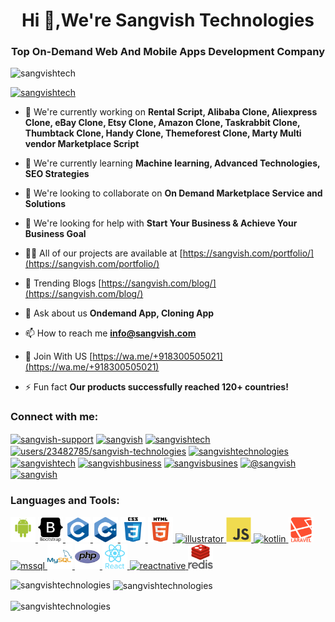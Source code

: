 <h1 align="center">Hi 👋,We're Sangvish Technologies</h1>
<h3 align="center">Top On-Demand Web And Mobile Apps Development Company</h3>

<p align="left"> <img src="https://komarev.com/ghpvc/?username=sangvishtech&label=Profile%20views&color=0e75b6&style=flat" alt="sangvishtech" /> </p>

<p align="left"> <a href="https://twitter.com/sangvishtech" target="blank"><img src="https://img.shields.io/twitter/follow/sangvishtech?logo=twitter&style=for-the-badge" alt="sangvishtech" /></a> </p>

- 🔭 We're currently working on **Rental Script, Alibaba Clone, Aliexpress Clone, eBay Clone, Etsy Clone, Amazon Clone, Taskrabbit Clone, Thumbtack Clone, Handy Clone, Themeforest Clone, Marty Multi vendor Marketplace Script**

- 🌱 We're currently learning **Machine learning, Advanced Technologies, SEO Strategies**

- 👯 We're looking to collaborate on **On Demand Marketplace Service and Solutions**

- 🤝 We're looking for help with **Start Your Business & Achieve Your Business Goal**

- 👨‍💻 All of our projects are available at [https://sangvish.com/portfolio/](https://sangvish.com/portfolio/)

- 📝 Trending Blogs [https://sangvish.com/blog/](https://sangvish.com/blog/)

- 💬 Ask about us **Ondemand App, Cloning App**

- 📫 How to reach me **info@sangvish.com**

- 📄 Join With US [https://wa.me/+918300505021](https://wa.me/+918300505021)

- ⚡ Fun fact **Our products successfully reached 120+ countries!**

<h3 align="left">Connect with me:</h3>
<p align="left">
<a href="https://codepen.io/sangvish-support" target="blank"><img align="center" src="https://raw.githubusercontent.com/rahuldkjain/github-profile-readme-generator/master/src/images/icons/Social/codepen.svg" alt="sangvish-support" height="30" width="40" /></a>
<a href="https://dev.to/sangvish" target="blank"><img align="center" src="https://raw.githubusercontent.com/rahuldkjain/github-profile-readme-generator/master/src/images/icons/Social/devto.svg" alt="sangvish" height="30" width="40" /></a>
<a href="https://twitter.com/sangvishtech" target="blank"><img align="center" src="https://raw.githubusercontent.com/rahuldkjain/github-profile-readme-generator/master/src/images/icons/Social/twitter.svg" alt="sangvishtech" height="30" width="40" /></a>
<a href="https://stackoverflow.com/users/users/23482785/sangvish-technologies" target="blank"><img align="center" src="https://raw.githubusercontent.com/rahuldkjain/github-profile-readme-generator/master/src/images/icons/Social/stack-overflow.svg" alt="users/23482785/sangvish-technologies" height="30" width="40" /></a>
<a href="https://fb.com/sangvishtechnologies" target="blank"><img align="center" src="https://raw.githubusercontent.com/rahuldkjain/github-profile-readme-generator/master/src/images/icons/Social/facebook.svg" alt="sangvishtechnologies" height="30" width="40" /></a>
<a href="https://instagram.com/sangvishtech" target="blank"><img align="center" src="https://raw.githubusercontent.com/rahuldkjain/github-profile-readme-generator/master/src/images/icons/Social/instagram.svg" alt="sangvishtech" height="30" width="40" /></a>
<a href="https://dribbble.com/sangvishbusiness" target="blank"><img align="center" src="https://raw.githubusercontent.com/rahuldkjain/github-profile-readme-generator/master/src/images/icons/Social/dribbble.svg" alt="sangvishbusiness" height="30" width="40" /></a>
<a href="https://www.behance.net/sangvisbusines" target="blank"><img align="center" src="https://raw.githubusercontent.com/rahuldkjain/github-profile-readme-generator/master/src/images/icons/Social/behance.svg" alt="sangvisbusines" height="30" width="40" /></a>
<a href="https://hashnode.com/@sangvish" target="blank"><img align="center" src="https://raw.githubusercontent.com/rahuldkjain/github-profile-readme-generator/master/src/images/icons/Social/hashnode.svg" alt="@sangvish" height="30" width="40" /></a>
<a href="https://www.youtube.com/c/sangvish" target="blank"><img align="center" src="https://raw.githubusercontent.com/rahuldkjain/github-profile-readme-generator/master/src/images/icons/Social/youtube.svg" alt="sangvish" height="30" width="40" /></a>
</p>

<h3 align="left">Languages and Tools:</h3>
<p align="left"> <a href="https://developer.android.com" target="_blank" rel="noreferrer"> <img src="https://raw.githubusercontent.com/devicons/devicon/master/icons/android/android-original-wordmark.svg" alt="android" width="40" height="40"/> </a> <a href="https://getbootstrap.com" target="_blank" rel="noreferrer"> <img src="https://raw.githubusercontent.com/devicons/devicon/master/icons/bootstrap/bootstrap-plain-wordmark.svg" alt="bootstrap" width="40" height="40"/> </a> <a href="https://www.cprogramming.com/" target="_blank" rel="noreferrer"> <img src="https://raw.githubusercontent.com/devicons/devicon/master/icons/c/c-original.svg" alt="c" width="40" height="40"/> </a> <a href="https://www.w3schools.com/cpp/" target="_blank" rel="noreferrer"> <img src="https://raw.githubusercontent.com/devicons/devicon/master/icons/cplusplus/cplusplus-original.svg" alt="cplusplus" width="40" height="40"/> </a> <a href="https://www.w3schools.com/css/" target="_blank" rel="noreferrer"> <img src="https://raw.githubusercontent.com/devicons/devicon/master/icons/css3/css3-original-wordmark.svg" alt="css3" width="40" height="40"/> </a> <a href="https://www.w3.org/html/" target="_blank" rel="noreferrer"> <img src="https://raw.githubusercontent.com/devicons/devicon/master/icons/html5/html5-original-wordmark.svg" alt="html5" width="40" height="40"/> </a> <a href="https://www.adobe.com/in/products/illustrator.html" target="_blank" rel="noreferrer"> <img src="https://www.vectorlogo.zone/logos/adobe_illustrator/adobe_illustrator-icon.svg" alt="illustrator" width="40" height="40"/> </a> <a href="https://developer.mozilla.org/en-US/docs/Web/JavaScript" target="_blank" rel="noreferrer"> <img src="https://raw.githubusercontent.com/devicons/devicon/master/icons/javascript/javascript-original.svg" alt="javascript" width="40" height="40"/> </a> <a href="https://kotlinlang.org" target="_blank" rel="noreferrer"> <img src="https://www.vectorlogo.zone/logos/kotlinlang/kotlinlang-icon.svg" alt="kotlin" width="40" height="40"/> </a> <a href="https://laravel.com/" target="_blank" rel="noreferrer"> <img src="https://raw.githubusercontent.com/devicons/devicon/master/icons/laravel/laravel-plain-wordmark.svg" alt="laravel" width="40" height="40"/> </a> <a href="https://www.microsoft.com/en-us/sql-server" target="_blank" rel="noreferrer"> <img src="https://www.svgrepo.com/show/303229/microsoft-sql-server-logo.svg" alt="mssql" width="40" height="40"/> </a> <a href="https://www.mysql.com/" target="_blank" rel="noreferrer"> <img src="https://raw.githubusercontent.com/devicons/devicon/master/icons/mysql/mysql-original-wordmark.svg" alt="mysql" width="40" height="40"/> </a> <a href="https://www.php.net" target="_blank" rel="noreferrer"> <img src="https://raw.githubusercontent.com/devicons/devicon/master/icons/php/php-original.svg" alt="php" width="40" height="40"/> </a> <a href="https://reactjs.org/" target="_blank" rel="noreferrer"> <img src="https://raw.githubusercontent.com/devicons/devicon/master/icons/react/react-original-wordmark.svg" alt="react" width="40" height="40"/> </a> <a href="https://reactnative.dev/" target="_blank" rel="noreferrer"> <img src="https://reactnative.dev/img/header_logo.svg" alt="reactnative" width="40" height="40"/> </a> <a href="https://redis.io" target="_blank" rel="noreferrer"> <img src="https://raw.githubusercontent.com/devicons/devicon/master/icons/redis/redis-original-wordmark.svg" alt="redis" width="40" height="40"/> </a> </p>

<p><img align="left" src="https://github-readme-stats.vercel.app/api/top-langs?username=sangvishtechnologies&show_icons=true&locale=en&layout=compact" alt="sangvishtechnologies" /></p>

<p>&nbsp;<img align="center" src="https://github-readme-stats.vercel.app/api?username=sangvishtechnologies&show_icons=true&locale=en" alt="sangvishtechnologies" /></p>

<p><img align="center" src="https://github-readme-streak-stats.herokuapp.com/?user=sangvishtechnologies&" alt="sangvishtechnologies" /></p>
